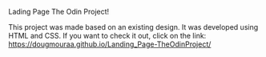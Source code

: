 Lading Page The Odin Project!

This project was made based on an existing design. 
It was developed using HTML and CSS. 
If you want to check it out, click on the link: https://dougmouraa.github.io/Landing_Page-TheOdinProject/
